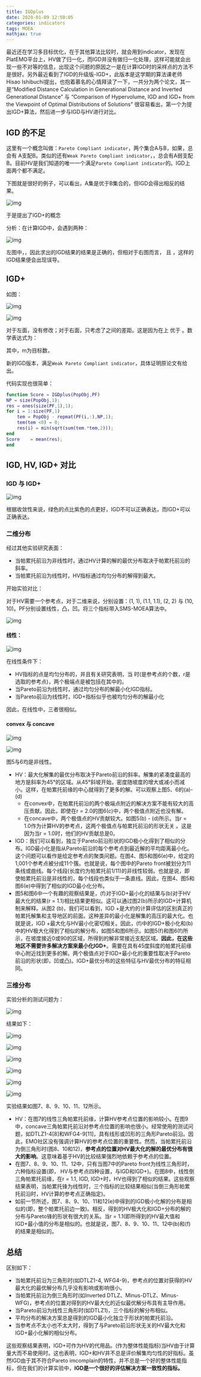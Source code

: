 ```yaml
---
title: IGDplus
date: 2020-01-09 12:50:05
categories: indicators
tags: MOEA
mathjax: true
---
```


最近还在学习多目标优化，在于其他算法比较时，就会用到indicator，发现在PlatEMO平台上，HV做了归一化，而IGD并没有做归一化处理，这样可能就会出现一些不对等的信息，出现这个问题的原因之一是在计算IGD时的采样点的方法不是很好。另外最近看到了IGD的升级版-IGD+，此版本是这学期的算法课老师Hisao Ishibuchi提出，也抱着慕名的心情拜读了一下，一共分为两个论文，其一是“Modified Distance Calculation in Generational Distance and Inverted Generational Distance” 与 “Comparison of Hypervolume, IGD and IGD+ from the Viewpoint of Optimal Distributions of Solutions” 很容易看出，第一个为提出IGD+算法，然后进一步与IGD与HV进行对比。

<!--more-->

## IGD 的不足

这里有一个概念叫做：`Pareto Compliant indicator`，两个集合A与B，如果，总会有 A支配B。类似的还有`Weak Pareto Compliant indicator`，，总会有A弱支配B。目前HV是我们知道的唯一一个满足`Pareto Compliant indicator`的。IGD上面两个都不满足。

下图就是很好的例子，可以看出，A集是优于B集合的，但IGD会得出相反的结果。

![img](IGDplus/1.png)

于是提出了IGD+的概念

分析：在计算IGD中，会遇到两种：

![img](IGDplus/2.png)

左图中，，因此求出的IGD结果的结果是正确的，但相对于右图而言， 且 ，这样的IGD结果便会出现误导。

## IGD+

如图：

![img](IGDplus/3.png)

![img](IGDplus/4.png)



对于左面，没有修改；对于右面，只考虑了之间的差距。这是因为在上  优于  。数学表达式为：



其中，m为目标数，



新的IGD版本，满足`Weak Pareto Compliant indicator`，具体证明原论文有给出。

代码实现也很简单：

```matlab
function Score = IGDplus(PopObj,PF)
NP = size(PopObj,1);
res = ones(size(PF,1),1);
for i = 1:size(PF,1)
    tem = PopObj - repmat(PF(i,:),NP,1);
    tem(tem <0) = 0;
    res(i) = min(sqrt(sum(tem.*tem,2)));
end
Score    = mean(res);
end
```



## IGD, HV, IGD+ 对比

### IGD 与 IGD+

![img](IGDplus/5.png)

根据收敛性来说，绿色的点比紫色的点更好，IGD不可以正确表达，而IGD+可以正确表达。

### 二维分布

经过其他实验研究表面：

- 当帕累托前沿为非线性时，通过HV计算的解的最优分布取决于帕累托前沿的斜率。
- 当帕累托前沿为线性时，HV指标通过均匀分布的解得到最大。

开始实验对比：

对于HV需要一个参考点，对于二维来说，分别设置：(1, 1), (1.1, 1.1), (2, 2) 与 (10, 10)。PF分别设置线性，凸，凹。将三个指标带入SMS-MOEA算法中。

![img](IGDplus/6.png)



#### 线性：

![img](IGDplus/7.png)

在线性条件下：

- HV指标的点是均匀分布的，并且有关研究表明，当 时(是参考点的个数，r是选取的参考点)，两个极端点是被包括在其中的。
- 当Pareto前沿为线性时，通过均匀分布的解最小化IGD指标。
- 当Pareto前沿为线性时，IGD+指标似乎也被均匀分布的解最小化

因此，在线性中，三者很相似。

#### convex 与 concave

![img](IGDplus/9.png)

![img](IGDplus/8.png)

图5与6均是非线性。

- HV：最大化解集的最优分布取决于Pareto前沿的斜率。解集的紧凑度最高的地方是斜率为45°的区域。从45°斜坡开始，密度随坡度的增大或减小而减小。这样，在帕累托前缘的中心就得到了更多的解。可以观察上图5、6的(a)-(d)
  - 在convex中，在帕累托前沿的两个极端点附近的解决方案不能有较大的高压贡献。因此，即使在r = 2.0的图6(c)中，两个极值点附近也没有解。
  - 在concave中，两个极值点的HV贡献较大。如图5(b) - (d)所示。当r = 1.0作为计算HV的参考点，这两个极值点与帕累托前沿的形状无关 。这是因为当r = 1.0时，他们的HV贡献总是0。
- IGD：我们可以看到，独立于Pareto前沿形状的IGD极小化得到了相似的分布。IGD最小化是指从Pareto前沿的每个参考点到最近解的平均距离最小化。这个问题可以看作是给定参考点的聚类问题。在图4、图5和图6(e)中，给定的1,001个参考点被分成11个簇。也就是说，每个图中的Pareto front被划分为11条线或曲线。每个线段(长度约为帕累托前1/11)的非线性较弱。也就是说，即使帕累托前沿是非线性的，每个线段也类似于一条直线。因此，在图4、图5和图6(e)中得到了相似的IGD最小化分布。
- 图5和图6中一个有趣的观察结果是，(f)对于IGD+最小化的结果与(b)对于HV最大化的结果(r = 1.1)相比结果更相似。这可以通过图2(b)所示的IGD+计算机制来解释。从图2 (b)，我们可以看到，IGD +是大约的计算评估的区别真正的帕累托解集和主导地区的前面。这种差异的最小化是解集的高压的最大化。也就是说，IGD +最大化与HV最小化密切相关。因此，(f)中的IGD+极小化和(b)中的HV极大化得到了相似的解分布，如图5和图6所示。如图5(f)和图6(f)所示，在坡度接近0或90的区域，所得到的解非常接近支配区域。**因此，在这些地区不需要许多解决方案来最小化IGD+**。需要在具有45度斜度的帕累托前缘中心附近找到更多的解。两个极值点对于IGD+最小化的重要性取决于Pareto前沿的形状(即，凹或凸)。IGD+最优分布的这些特征与HV最优分布的特征相同。

### 三维分布

实验分析的测试问题为：

![img](IGDplus/10.png)

结果如下：

![img](IGDplus/11.png)

![img](IGDplus/12.png)

![img](IGDplus/13.png)

![img](IGDplus/14.png)

![img](IGDplus/15.png)



![img](IGDplus/16.png)

实验结果如图7、8、9、10、11、12所示。

- HV：在图7的线性三角帕累托前缘，计算HV参考点位置的影响较小。在图9中，concave三角帕累托前沿对参考点位置的影响也很小。经常使用的测试问题，如DTLZ1-4[8]和WFG4-9[11]，具有线形或凹形的三角形Pareto前沿。因此，EMO社区没有强调计算HV的参考点位置的重要性。然而，当帕累托前沿为倒三角形时(图8、10和12)，**参考点的位置对HV最大化的解的最优分布有很大的影响**。这意味着基于HV的比较结果强烈地依赖于参考点的位置。
- 在图7、8、9、10、11、12中，只有当图7中的Pareto front为线性三角形时，六种指标设置(即， HV与参考点四种设置，与IGD和IGD+)。在图8中，线性倒三角帕累托前缘，在r = 1.1, IGD, IGD+时，HV也得到了相似的结果。这些观察结果表明，当帕累托锋为线性时，三个指标的比较结果相似(当倒三角形帕累托前沿时，HV计算的参考点正确指定)。
- 如前一节所述，图7、8、9、10、11和12(e)中得到的IGD极小化解的分布是相似的(即，整个帕累托前边一致)。相反，得到的HV极大化和IGD+分布的解的分布与Pareto锋的形状有很大的关系。当r = 1.1(即所得到的HV最大值和IGD+最小值的分布是相似的。也就是说，图7、8、9、10、11、12中(b)和(f)的结果是相似的。

## 总结

区别如下：

- 当帕累托前沿为三角形时(如DTLZ1-4, WFG4-9)，参考点的位置对获得的HV最大化的最优解分布几乎没有影响或影响很小。
- 当帕累托前沿为倒三角形时(如Inverted DTLZ、Minus-DTLZ、Minus- WFG)，参考点的位置对得到的HV最大化的近似最优解分布具有主导作用。
- 当Pareto前沿为线性三角形时(如DTLZ1)，三个指标的解分布相似。
- 平均分布的解决方案总是得到的IGD最小化独立于形状的帕累托前沿。
- 当参考点不太小也不太大时，得到了与Pareto前沿形状无关的HV最大化和IGD+最小化解的相似分布。

这些观察结果表明，IGD+可作为HV的代用品。(作为整体性能指标)当HV由于计算量大而不易使用时。这也表明，IGD+和HV并不总是评价解集均匀性的好指标。虽然IGD由于其不符合Pareto imcomplain的特性，并不总是一个好的整体性能指标，但在我们的计算实验中，**IGD是一个很好的评估解决方案一致性的指标。**